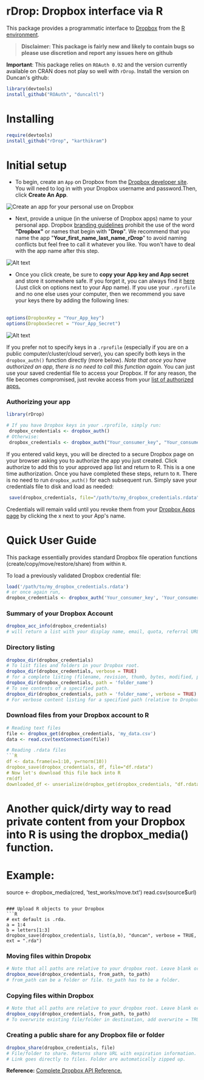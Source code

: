 
# rDrop: Dropbox interface via R

This package provides a  programmatic interface to [Dropbox](https://www2.dropbox.com/home) from the [R environment](http://www.r-project.org/).

> **Disclaimer: This package is fairly new and likely to contain bugs so please use discretion and report any issues here on github</u>**

**Important**: This package relies on `ROAuth 0.92` and the version currently available on CRAN does not play so well with `rDrop`. Install the version on Duncan's github:

```R
library(devtools)
install_github("ROAuth", "duncaltl")
```

# Installing
```R
require(devtools)
install_github("rDrop", "karthikram")
```

# Initial setup
* To begin, create an `App` on Dropbox from the [Dropbox developer site](https://www2.dropbox.com/developers/apps). You will need to log in with your Dropbox username and password.Then, click **Create An App**.

![Create an app for your personal use on Dropbox](https://github.com/karthikram/rDrop/blob/master/screenshots/create_app.png?raw=true
)

* Next, provide a unique (in the universe of Dropbox apps) name to your personal app. Dropbox [branding guidelines](https://www2.dropbox.com/developers/reference/branding)  prohibit the use of the word **"Dropbox"** or names that begin with "**Drop**". We recommend that you name the app "**Your_first_name_last_name_rDrop**" to avoid naming conflicts but feel free to call it whatever you like. You won't have to deal with the app name after this step.


![Alt text](https://github.com/karthikram/rDrop/blob/master/screenshots/name_your_app.png?raw=true)

* Once you click create, be sure to **copy your App key and App secret** and store it somewhere safe. If you forget it, you can always find it [here](https://www.dropbox.com/developers/apps) (Just click on options next to your App name).  If you use your `.rprofile` and no one else uses your computer,  then we recommend you save your keys there by adding the following lines: <br><br>

```R
options(DropboxKey = "Your_App_key")
options(DropboxSecret = "Your_App_Secret")
```




![Alt text](https://github.com/karthikram/rDrop/blob/master/screenshots/keys.png?raw=true)

If you prefer not to specify keys in a `.rprofile` (especially if you are on a public computer/cluster/cloud server), you can specify both keys in the `dropbox_auth()` function directly (more below). <em>Note that once you have authorized an app, there is no need to call this function again.</em> You can just use your saved credential file to access your Dropbox. If for any reason, the file becomes compromised, just revoke access from your [list of authorized apps.](https://www2.dropbox.com/account#applications)

### Authorizing your app
```R
library(rDrop)
```

```R
# If you have Dropbox keys in your .rprofile, simply run:
 dropbox_credentials <- dropbox_auth()
# Otherwise:
 dropbox_credentials <- dropbox_auth("Your_consumer_key", "Your_consumer_secret")
```


If you entered valid keys, you will be directed to a secure Dropbox page on your browser asking you to authorize the app you just created. Click authorize to add this to your approved app list and return to R. This is a one time authorization. Once you have completed these steps, return to `R`. There is no need to run `dropbox_auth()` for each subsequent run. Simply save your credentials file to disk and load as needed:

```R
 save(dropbox_credentials, file="/path/to/my_dropbox_credentials.rdata")
```

Credentials will remain valid until you revoke them from your [Dropbox Apps page](https://www2.dropbox.com/developers/apps) by clicking the x next to your App's name.

# Quick User Guide
This package essentially provides standard Dropbox file operation functions (create/copy/move/restore/share) from within `R`.

To load a previously validated Dropbox credential file:
```R
load('/path/to/my_dropbox_credentials.rdata')
# or once again run,
dropbox_credentials <- dropbox_auth('Your_consumer_key', 'Your_consumer_secret')
```

### Summary of your Dropbox Account
```R
dropbox_acc_info(dropbox_credentials)
# will return a list with your display name, email, quota, referral URL, and country.
```

### Directory listing
```R
dropbox_dir(dropbox_credentials)
# To list files and folders in your Dropbox root.
dropbox_dir(dropbox_credentials, verbose = TRUE)
# for a complete listing (filename, revision, thumb, bytes, modified, path, and is_dir) with detailed information.
dropbox_dir(dropbox_credentials, path = 'folder_name')
# To see contents of a specified path.
dropbox_dir(dropbox_credentials, path = 'folder_name', verbose = TRUE)
# For verbose content listing for a specified path (relative to Dropbox root).
```


### Download files from your Dropbox account to R
```R
# Reading text files
file <- dropbox_get(dropbox_credentials, 'my_data.csv')
data <- read.csv(textConnection(file))

# Reading .rdata files
```R
df <- data.frame(x=1:10, y=rnorm(10))
dropbox_save(dropbox_credentials, df, file="df.rdata")
# Now let's download this file back into R
rm(df)
downloaded_df <- unserialize(dropbox_get(dropbox_credentials, "df.rdata"))
```

# Another quick/dirty way to read private content from your Dropbox into R is using the dropbox_media() function.
# Example:
source <- dropbox_media(cred, 'test_works/move.txt')
read.csv(source$url)
```

### Upload R objects to your Dropbox
```R
# ext default is .rda.
a = 1:4
b = letters[1:3]
dropbox_save(dropbox_credentials, list(a,b), "duncan", verbose = TRUE, ext = ".rda")
```

### Moving files within Dropobx
```R
# Note that all paths are relative to your dropbox root. Leave blank or use / for root.
dropbox_move(dropbox_credentials, from_path, to_path)
# from_path can be a folder or file. to_path has to be a folder.
```

### Copying files within Dropbox
```R
# Note that all paths are relative to your dropbox root. Leave blank or use / for root.
dropbox_copy(dropbox_credentials, from_path, to_path)
# To overwrite existing file/folder in destination, add overwrite = TRUE.
```

### Creating a public share for any Dropbox file or folder
```R
dropbox_share(dropbox_credentials, file)
# File/folder to share. Returns share URL with expiration information.
# Link goes directly to files. Folder are automatically zipped up.
```

**Reference:**
[Complete Dropbox API Reference.](https://www2.dropbox.com/developers/reference/api)

